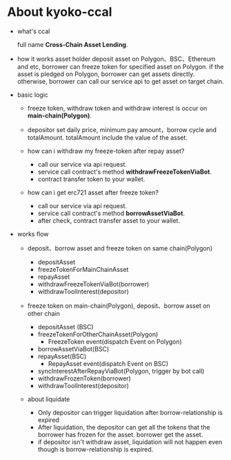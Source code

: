 # About kyoko-ccal

- what's ccal

    full name <b>Cross-Chain Asset Lending</b>.

- how it works
    asset holder deposit asset on Polygon、BSC、Ethereum and etc,
    borrower can freeze token for specified asset on Polygon. if
    the asset is pledged on Polygon, borrower can get assets directly.
    otherwise, borrower can call our service api to get asset on target chain.

- basic logic
  * freeze token, withdraw token and withdraw interest is occur on <b>main-chain(Polygon)</b>.
  
  * depositor set daily price, minimum pay amount，borrow cycle and totalAmount. totalAmount include the value of the asset.

  * how can i withdraw my freeze-token after repay asset?
    - call our service via api request.
    - service call contract's method <b>withdrawFreezeTokenViaBot</b>.
    - contract transfer token to your wallet.

  * how can i get erc721 asset after freeze token?
    - call our service via api request.
    - service call contract's method <b>borrowAssetViaBot</b>.
    - after check, contract transfer asset to your wallet.

- works flow

    * deposit、borrow asset and freeze token on same chain(Polygon)
        - depositAsset
        - freezeTokenForMainChainAsset
        - repayAsset
        - withdrawFreezeTokenViaBot(borrower)
        - withdrawToolInterest(depositor)

    * freeze token on main-chain(Polygon), deposit、borrow asset on other chain
        - depositAsset (BSC)
        - freezeTokenForOtherChainAsset(Polygon)
            * FreezeToken event(dispatch Event on Polygon)
        - borrowAssetViaBot(BSC)
        - repayAsset(BSC)
            - RepayAsset event(dispatch Event on BSC)
        - syncInterestAfterRepayViaBot(Polygon, trigger by bot call)
        - withdrawFrozenToken(borrower)
        - withdrawToolInterest(depositor)

    * about liquidate
      - Only depositor can trigger liquidation after borrow-relationship is expired
      - After liquidation, the depositor can get all the tokens that the borrower has frozen for the asset. borrower get the asset.
      - if depositor isn't withdraw asset, liquidation will not happen even though is borrow-relationship is expired.
